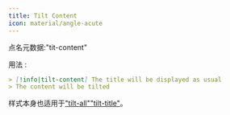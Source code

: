 ```yaml
---
title: Tilt Content
icon: material/angle-acute
---
```


点名元数据:"tit-content"

用法 :
```md
> [!info|tilt-content] The title will be displayed as usual
> The content will be tilted
```

样式本身也适用于["tilt-all"](。/combined-styling/page-17.md)["tilt-title"](。/title-styling/page-17.md)。